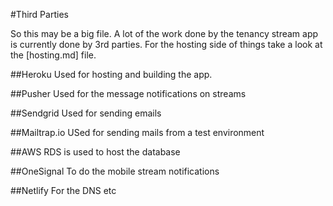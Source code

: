#Third Parties

So this may be a big file.  A lot of the work done by the tenancy stream app is currently done by 3rd parties.  For the hosting side of things take a look at the [hosting.md] file.

##Heroku
Used for hosting and building the app.

##Pusher
Used for the message notifications on streams

##Sendgrid
Used for sending emails

##Mailtrap.io
USed for sending mails from a test environment

##AWS
RDS is used to host the database

##OneSignal
To do the mobile stream notifications

##Netlify
For the DNS etc




